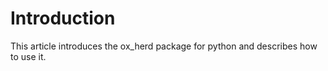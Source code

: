 
# Introduction

This article introduces the ox_herd package for python and describes how to use it.